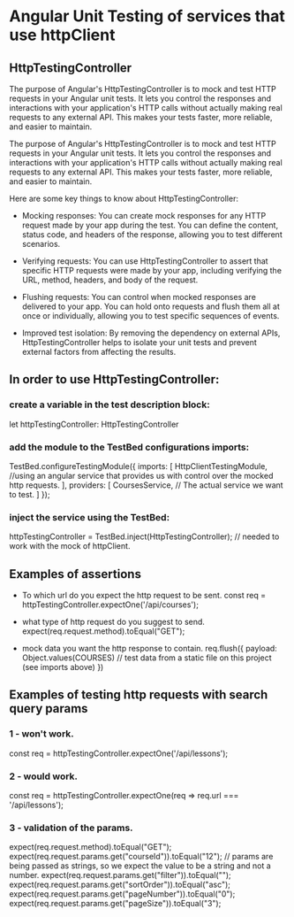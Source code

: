 # Angular Unit Testing of services that use httpClient

## HttpTestingController
The purpose of Angular's HttpTestingController is to mock and test HTTP requests in your Angular unit tests. It lets you control the responses and interactions with your application's HTTP calls without actually making real requests to any external API. This makes your tests faster, more reliable, and easier to maintain.


The purpose of Angular's HttpTestingController is to mock and test HTTP requests in your Angular unit tests. It lets you control the responses and interactions with your application's HTTP calls without actually making real requests to any external API. This makes your tests faster, more reliable, and easier to maintain.

Here are some key things to know about HttpTestingController:

* Mocking responses: You can create mock responses for any HTTP request made by your app during the test. You can define the content, status code, and headers of the response, allowing you to test different scenarios.

* Verifying requests: You can use HttpTestingController to assert that specific HTTP requests were made by your app, including verifying the URL, method, headers, and body of the request.

* Flushing requests: You can control when mocked responses are delivered to your app. You can hold onto requests and flush them all at once or individually, allowing you to test specific sequences of events.

* Improved test isolation: By removing the dependency on external APIs, HttpTestingController helps to isolate your unit tests and prevent external factors from affecting the results.

## In order to use HttpTestingController:

### create a variable in the test description block:

let httpTestingController: HttpTestingController

### add the module to the TestBed configurations imports:

TestBed.configureTestingModule({
      imports: [
        HttpClientTestingModule, //using an angular service that provides us with control over the mocked http requests.
      ],
      providers: [
        CoursesService, // The actual service we want to test.
      ]
    });

### inject the service using the TestBed:

httpTestingController = TestBed.inject(HttpTestingController); // needed to work with the mock of httpClient.

## Examples of assertions

  * To which url do you expect the http request to be sent.
const req = httpTestingController.expectOne('/api/courses');

  * what type of http request do you suggest to send.
expect(req.request.method).toEqual("GET");

  * mock data you want the http response to contain.
req.flush({
      payload: Object.values(COURSES) // test data from a static file on this project (see imports above)
    })

## Examples of testing http requests with search query params

### 1 - won't work.
const req = httpTestingController.expectOne('/api/lessons');

### 2 - would work.
const req = httpTestingController.expectOne(req => req.url === '/api/lessons');

### 3 - validation of the params.
 expect(req.request.method).toEqual("GET");
expect(req.request.params.get("courseId")).toEqual("12"); // params are being passed as strings, so we expect the value to be a string and not a number.
expect(req.request.params.get("filter")).toEqual("");
expect(req.request.params.get("sortOrder")).toEqual("asc");
expect(req.request.params.get("pageNumber")).toEqual("0");
expect(req.request.params.get("pageSize")).toEqual("3");
